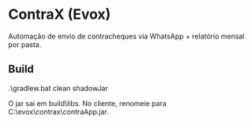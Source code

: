 ﻿# ContraX (Evox)
Automação de envio de contracheques via WhatsApp + relatório mensal por pasta.

## Build
.\gradlew.bat clean shadowJar

O jar sai em build\libs\. No cliente, renomeie para C:\evox\contrax\contraApp.jar.
